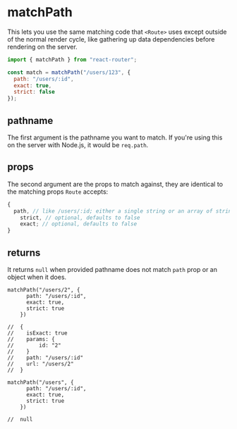 # matchPath

This lets you use the same matching code that `<Route>` uses except outside of the normal render cycle, like gathering up data dependencies before rendering on the server.

```js
import { matchPath } from "react-router";

const match = matchPath("/users/123", {
  path: "/users/:id",
  exact: true,
  strict: false
});
```

## pathname

The first argument is the pathname you want to match. If you're using
this on the server with Node.js, it would be `req.path`.

## props

The second argument are the props to match against, they are identical
to the matching props `Route` accepts:

```js
{
  path, // like /users/:id; either a single string or an array of strings
    strict, // optional, defaults to false
    exact; // optional, defaults to false
}
```

## returns

It returns `null` when provided pathname does not match `path` prop or an object when it does. 

```
matchPath("/users/2", {
      path: "/users/:id",
      exact: true,
      strict: true
    })
    
//  {
//    isExact: true
//    params: {
//        id: "2"
//    }
//    path: "/users/:id"
//    url: "/users/2"
//  } 
```

```
matchPath("/users", {
      path: "/users/:id",
      exact: true,
      strict: true
    })
    
//  null
```
